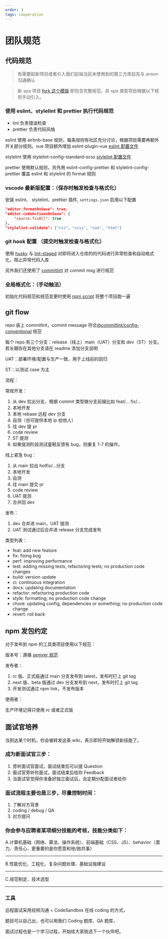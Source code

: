 ```yaml
---
order: 3
tags: cooperation
---
```


# 团队规范

## 代码规范

> 有需要起新项目或者引入我们前端当前未使用到的第三方库前先与 anson 沟通确认

> 新 spa 项目 [fork 这个模版](https://github.com/anson09/crystal) 即包含完整规范，非 spa 类型项目根据以下规则手动引入。

### 使用 eslint、stylelint 和 prettier 执行代码规范

- lint 负责错误检查
- prettier 负责代码风格

eslint 使用 airbnb-base 规则，每条规则有社区充分讨论，根据项目需要再额外开关部分规则。vue 项目额外增加 eslint-plugin-vue [eslint 配置文件](https://github.com/anson09/crystal/blob/dev/.eslintrc.yml)

stylelint 使用 stylelint-config-standard-scss [stylelint 配置文件](https://github.com/anson09/crystal/blob/dev/.stylelintrc.yml)

prettier 使用默认规则，另外用 eslint-config-prettier 和 stylelint-config-prettier 覆盖 eslint 和 stylelint 的 format 规则

### vscode 最新版配置：（保存时触发检查与格式化）

安装 eslint、 stylelint、prettier 插件, `settings.json` 启用以下配置

```json
"editor.formatOnSave": true,
"editor.codeActionsOnSave": {
    "source.fixAll": true
},
"stylelint.validate": ["css", "scss", "vue", "html"]
```

### git hook 配置 （提交时触发检查与格式化）

使用 [husky](https://github.com/anson09/crystal/tree/dev/.husky) 与 [lint-staged](https://github.com/anson09/crystal/blob/dev/.lintstagedrc.cjs) 对即将进入仓库的的代码进行异常检查和自动格式化，阻止异常代码入库

另外我们还使用了 [commitlint](https://github.com/anson09/crystal/blob/dev/.commitlintrc.yml) 对 commit msg 进行规范

### 全局格式化：（手动触法）

初始化代码规范和规范变更时使用 [npm script](https://github.com/anson09/crystal/blob/dev/scripts/lint.sh) 将整个项目跑一遍

## git flow

repo 装上 commitlint，commit message 符合[@commitlint/config-conventional](https://www.conventionalcommits.org/en/v1.0.0/) 规范

每个 repo 有三个分支：release（线上）main（UAT）分支和 dev（ST）分支。若长期存在其他分支请在 readme 添加分支说明

UAT：部署环境/配置与生产一致，用于上线前的回归

ST：以测试 case 为主

流程：

常规开发：

1. 从 dev 拉出分支，根据 commit 类型做分支前缀比如 feat/... fix/...
2. 本地开发
3. 本地 rebase 远程 dev 分支
4. 自测（也可提供本地 ip 给他人）
5. 往 dev 提 pr
6. code review
7. ST 提测
8. 如果提测阶段测试童鞋反馈有 bug，则重复 1-7 的操作。

线上紧急 bug：

1. 从 main 拉出 hotfix/...分支
2. 本地开发
3. 自测
4. 往 main 提交 pr
5. code review
6. UAT 提测
7. 合并回 dev

发布：

1. dev 合并进 main，UAT 提测
2. UAT 测试通过后合并进 release 分支完成发布

类型列表：

- feat: add new feature
- fix: fixing bug
- perf: improving performance
- test: adding missing tests, refactoring tests; no production code changes
- build: version update
- ci: continuous integration
- docs: updating documentation
- refactor: refactoring production code
- style: formatting; no production code change
- chore: updating config, dependencies or something; no production code change
- revert: roll back

## npm 发包约定

对于发布到 npm 的工具类项目使用以下规范：

版本号：遵循 [semver 规范](https://semver.org/lang/zh-CN/)

发布者：

1. rc 版、正式版通过 main 分支发布到 latest，发布时打上 git tag
2. next 版、beta 版通过 dev 分支发布到 next，发布时打上 git tag
3. 开发测试通过 npm link，不发布版本

使用者：

生产环境记得只使用 rc 或者正式版

## 面试官培养

当到达某个时机，你会被转发这条 wiki，表示即将开始解锁新技能了。

### 成为新面试官三步：

1. 旁听面试官面试，面试结束后可以提 Question
2. 面试官旁听你面试，面试结束后给你 Feedback
3. 当面试官觉得你准备好独立面试后，会定期分配面试者给你

### 面试流程主要也是三步，尽量控制时间：

1. 了解对方背景
2. coding / debug / QA
3. 对方提问

### 你会参与应聘者某项细分技能的考核，技能分类如下：

A.计算机基础（网络、算法、操作系统）、前端基础（CSS、JS）、behavior（潜力、责任心、更重要的是你愿意和他/她共事）

---

B.性能优化、工程化、复杂问题处理、基础设施建设

---

C.规范制定、技术选型

---

### 工具

远程面试采用视频沟通 + CodeSandbox 在线 coding 的方式，

题目可以自己出，也可以用我们 Coding 题库、QA 题库，

面试过程也是一个学习过程，开始给大家挑选下一个伙伴吧。
